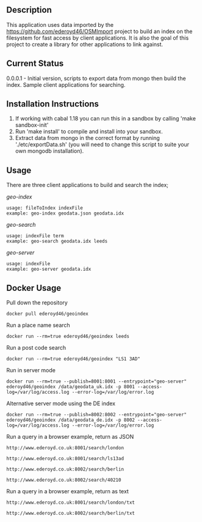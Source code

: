 Description
-----------

This application uses data imported by the https://github.com/ederoyd46/OSMImport project to build an index on the filesystem for fast access by client applications. It is also the goal of this project to create a library for other applications to link against.


Current Status
--------------

0.0.0.1 - Initial version, scripts to export data from mongo then build the index. Sample client applications for searching.

Installation Instructions
-------------------------

1. If working with cabal 1.18 you can run this in a sandbox by calling 'make sandbox-init'
2. Run 'make install' to compile and install into your sandbox.
3. Extract data from mongo in the correct format by running './etc/exportData.sh' (you will need to change this script to suite your own mongodb installation).


Usage
-----

There are three client applications to build and search the index;

*geo-index*

```
usage: fileToIndex indexFile
example: geo-index geodata.json geodata.idx
```

*geo-search*

```
usage: indexFile term
example: geo-search geodata.idx leeds
```

*geo-server*

```
usage: indexFile
example: geo-server geodata.idx
```

Docker Usage
------------

Pull down the repository

```
docker pull ederoyd46/geoindex
```

Run a place name search

```
docker run --rm=true ederoyd46/geoindex leeds
```

Run a post code search

```
docker run --rm=true ederoyd46/geoindex "LS1 3AD"
```

Run in server mode

```
docker run --rm=true --publish=8001:8001 --entrypoint="geo-server" ederoyd46/geoindex /data/geodata_uk.idx -p 8001 --access-log=/var/log/access.log --error-log=/var/log/error.log
```

Alternative server mode using the DE index

```
docker run --rm=true --publish=8002:8002 --entrypoint="geo-server" ederoyd46/geoindex /data/geodata_de.idx -p 8002 --access-log=/var/log/access.log --error-log=/var/log/error.log
```


Run a query in a browser example, return as JSON

```
http://www.ederoyd.co.uk:8001/search/london
```

```
http://www.ederoyd.co.uk:8001/search/ls13ad
```

```
http://www.ederoyd.co.uk:8002/search/berlin
```

```
http://www.ederoyd.co.uk:8002/search/40210
```


Run a query in a browser example, return as text

```
http://www.ederoyd.co.uk:8001/search/london/txt
```

```
http://www.ederoyd.co.uk:8002/search/berlin/txt
```
